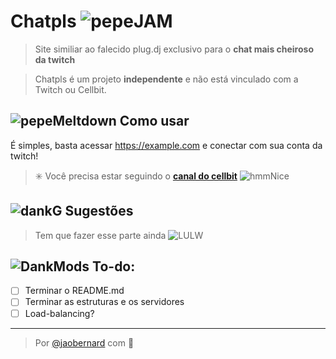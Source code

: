 # Chatpls ![pepeJAM](https://cdn.betterttv.net/emote/5b77ac3af7bddc567b1d5fb2/1x)
> Site similiar ao falecido plug.dj exclusivo para o **chat mais cheiroso da twitch** 

> Chatpls é um projeto **independente** e não está vinculado com a Twitch ou Cellbit.

## ![pepeMeltdown](https://cdn.betterttv.net/emote/5ba84271c9f0f66a9efc1c86/1x) **Como usar** 
É simples, basta acessar https://example.com e conectar com sua conta da twitch!
>✳️ Você precisa estar seguindo o [**canal do cellbit**](https://twitch.tv/cellbit) ![hmmNice](https://cdn.frankerfacez.com/emoticon/543531/1)

## ![dankG](https://cdn.betterttv.net/emote/60354e667c74605395f33006/1x) **Sugestões**
> Tem que fazer esse parte ainda ![LULW](https://cdn.betterttv.net/frankerfacez_emote/139407/1)

## ![DankMods](https://cdn.betterttv.net/frankerfacez_emote/420157/1) **To-do:**
- [ ] Terminar o README.md 
- [ ] Terminar as estruturas e os servidores
- [ ] Load-balancing?  

***
> Por [@jaobernard](https://twitter.com/jaobernard) com 💖